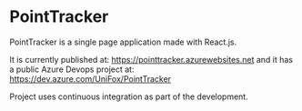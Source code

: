 # PointTracker

PointTracker is a single page application made with React.js. 

It is currently published at: https://pointtracker.azurewebsites.net and it has a public Azure Devops project at: https://dev.azure.com/UniFox/PointTracker 

Project uses continuous integration as part of the development. 
